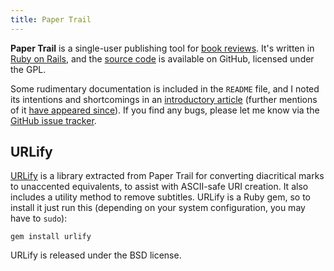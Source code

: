 ```yaml
---
title: Paper Trail
---
```


**Paper Trail** is a single-user publishing tool for [book reviews][books].
It's written in [Ruby on Rails][rails], and the [source code][source] is
available on GitHub, licensed under the GPL.

Some rudimentary documentation is included in the `README` file, and I noted
its intentions and shortcomings in an [introductory article][intro] (further
mentions of it [have appeared since][more]). If you find any bugs, please let
me know via the [GitHub issue tracker][bugs].

URLify
------

[URLify][urlify] is a library extracted from Paper Trail for converting
diacritical marks to unaccented equivalents, to assist with ASCII-safe URI
creation. It also includes a utility method to remove subtitles. URLify is a
Ruby gem, so to install it just run this (depending on your system
configuration, you may have to `sudo`):

    gem install urlify

URLify is released under the BSD license.

  [books]:  http://books.extralogical.net
  [rails]:  http://rubyonrails.org
  [source]: http://github.com/ionfish/papertrail
  [intro]:  $root/2008/11/bookkeeping
  [more]:   $root/taxon/paper-trail
  [bugs]:   http://github.com/ionfish/papertrail/issues
  [urlify]: http://github.com/ionfish/urlify
